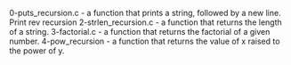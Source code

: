 0-puts_recursion.c - a function that prints a string, followed by a new line.
Print rev recursion
2-strlen_recursion.c - a function that returns the length of a string.
3-factorial.c - a function that returns the factorial of a given number.
4-pow_recursion - a function that returns the value of x raised to the power of y.
